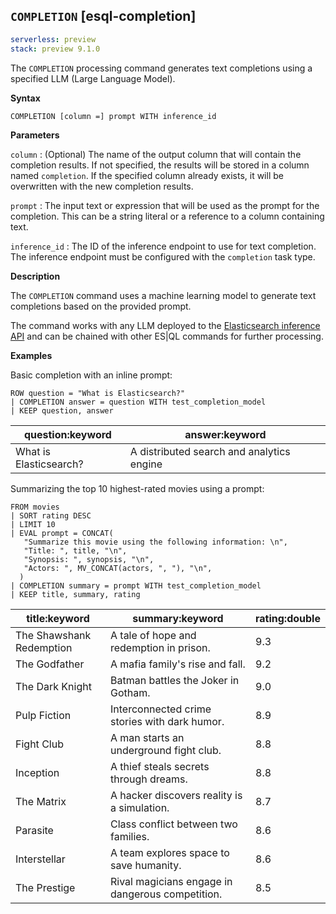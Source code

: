 ## `COMPLETION` [esql-completion]

```yaml {applies_to}
serverless: preview
stack: preview 9.1.0
```

The `COMPLETION` processing command generates text completions using a specified LLM (Large Language Model).

**Syntax**

```esql
COMPLETION [column =] prompt WITH inference_id
```

**Parameters**

`column`
:   (Optional) The name of the output column that will contain the completion results.
    If not specified, the results will be stored in a column named `completion`.
    If the specified column already exists, it will be overwritten with the new completion results.

`prompt`
:   The input text or expression that will be used as the prompt for the completion.
    This can be a string literal or a reference to a column containing text.

`inference_id`
:   The ID of the inference endpoint to use for text completion.
    The inference endpoint must be configured with the `completion` task type.

**Description**

The `COMPLETION` command uses a machine learning model to generate text completions based on the provided prompt.

The command works with any LLM deployed to the [Elasticsearch inference API](/https://www.elastic.co/docs/api/doc/elasticsearch/operation/operation-inference-put) and can be chained with other ES|QL commands for further processing.

**Examples**

Basic completion with an inline prompt:

```esql
ROW question = "What is Elasticsearch?"
| COMPLETION answer = question WITH test_completion_model
| KEEP question, answer
```

| question:keyword | answer:keyword |
| --- | --- |
| What is Elasticsearch? | A distributed search and analytics engine |


Summarizing the top 10 highest-rated movies using a prompt:

```esql
FROM movies
| SORT rating DESC
| LIMIT 10
| EVAL prompt = CONCAT(
   "Summarize this movie using the following information: \n",
   "Title: ", title, "\n",
   "Synopsis: ", synopsis, "\n",
   "Actors: ", MV_CONCAT(actors, ", "), "\n",
  )
| COMPLETION summary = prompt WITH test_completion_model
| KEEP title, summary, rating
```


| title:keyword | summary:keyword | rating:double |
| --- | --- | --- |
| The Shawshank Redemption | A tale of hope and redemption in prison. | 9.3 |
| The Godfather | A mafia family's rise and fall. | 9.2 |
| The Dark Knight | Batman battles the Joker in Gotham. | 9.0 |
| Pulp Fiction | Interconnected crime stories with dark humor. | 8.9 |
| Fight Club | A man starts an underground fight club. | 8.8 |
| Inception | A thief steals secrets through dreams. | 8.8 |
| The Matrix | A hacker discovers reality is a simulation. | 8.7 |
| Parasite | Class conflict between two families. | 8.6 |
| Interstellar | A team explores space to save humanity. | 8.6 |
| The Prestige | Rival magicians engage in dangerous competition. | 8.5 |

